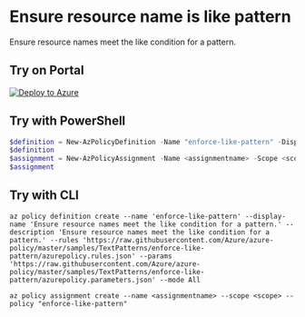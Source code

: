 # Ensure resource name is like pattern

Ensure resource names meet the like condition for a pattern.

## Try on Portal

[![Deploy to Azure](https://aka.ms/deploytoazurebutton)](https://portal.azure.com/#blade/Microsoft_Azure_Policy/CreatePolicyDefinitionBlade/uri/https%3A%2F%2Fraw.githubusercontent.com%2FAzure%2Fazure-policy%2Fmaster%2Fsamples%2FTextPatterns%2Fenforce-like-pattern%2Fazurepolicy.json)

## Try with PowerShell

````powershell
$definition = New-AzPolicyDefinition -Name "enforce-like-pattern" -DisplayName "Ensure resource names meet the like condition for a pattern." -description "Ensure resource names meet the like condition for a pattern." -Policy 'https://raw.githubusercontent.com/Azure/azure-policy/master/samples/TextPatterns/enforce-like-pattern/azurepolicy.rules.json' -Parameter 'https://raw.githubusercontent.com/Azure/azure-policy/master/samples/TextPatterns/enforce-like-pattern/azurepolicy.parameters.json' -Mode All
$definition
$assignment = New-AzPolicyAssignment -Name <assignmentname> -Scope <scope> -PolicyDefinition $definition
$assignment 
````

## Try with CLI

````cli
az policy definition create --name 'enforce-like-pattern' --display-name 'Ensure resource names meet the like condition for a pattern.' --description 'Ensure resource names meet the like condition for a pattern.' --rules 'https://raw.githubusercontent.com/Azure/azure-policy/master/samples/TextPatterns/enforce-like-pattern/azurepolicy.rules.json' --params 'https://raw.githubusercontent.com/Azure/azure-policy/master/samples/TextPatterns/enforce-like-pattern/azurepolicy.parameters.json' --mode All

az policy assignment create --name <assignmentname> --scope <scope> --policy "enforce-like-pattern" 
````
